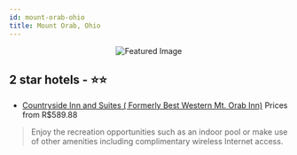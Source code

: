 ```yaml
---
id: mount-orab-ohio
title: Mount Orab, Ohio
---
```


<center><img src="https://i.travelapi.com/hotels/1000000/330000/327900/327877/0aa54d1a_z.jpg" alt="Featured Image" /></center>


##  2 star hotels - ⭐️⭐️

-    [Countryside Inn and Suites ( Formerly Best Western Mt. Orab Inn)](https://us.hurb.com/hotels/mount-orab/countryside-inn-and-suites-formerly-best-western-mt-orab-inn-JNP-JP113835?cmp=18055) Prices from R$589.88
   > Enjoy the recreation opportunities such as an indoor pool or make use of other amenities including complimentary wireless Internet access.
